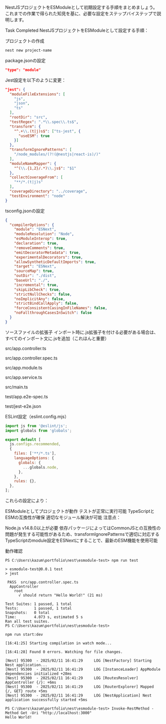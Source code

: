 NestJSプロジェクトをESModuleとして初期設定する手順をまとめましょう。これまでの作業で得られた知見を基に、必要な設定をステップバイステップで説明します。

Task Completed
NestJSプロジェクトをESModuleとして設定する手順：

プロジェクトの作成

```bash
nest new project-name
```

package.jsonの設定

```json
"type": "module"
```

Jest設定を以下のように変更：

```json
"jest": {
  "moduleFileExtensions": [
    "js",
    "json",
    "ts"
  ],
  "rootDir": "src",
  "testRegex": ".*\\.spec\\.ts$",
  "transform": {
    "^.+\\.(t|j)s$": ["ts-jest", {
      "useESM": true
    }]
  },
  "transformIgnorePatterns": [
    "/node_modules/(?!(@nestjs|react-is)/)"
  ],
  "moduleNameMapper": {
    "^(\\.{1,2}/.*)\\.js$": "$1"
  },
  "collectCoverageFrom": [
    "**/*.(t|j)s"
  ],
  "coverageDirectory": "../coverage",
  "testEnvironment": "node"
}
```

tsconfig.jsonの設定

```json
{
  "compilerOptions": {
    "module": "ESNext",
    "moduleResolution": "Node",
    "esModuleInterop": true,
    "declaration": true,
    "removeComments": true,
    "emitDecoratorMetadata": true,
    "experimentalDecorators": true,
    "allowSyntheticDefaultImports": true,
    "target": "ESNext",
    "sourceMap": true,
    "outDir": "./dist",
    "baseUrl": "./",
    "incremental": true,
    "skipLibCheck": true,
    "strictNullChecks": false,
    "noImplicitAny": false,
    "strictBindCallApply": false,
    "forceConsistentCasingInFileNames": false,
    "noFallthroughCasesInSwitch": false
  }
}
```

ソースファイルの拡張子
インポート時に.js拡張子を付ける必要がある場合は、すべてのインポート文に.jsを追加（これほんと重要）

src/app.controller.ts

src/app.controller.spec.ts

src/app.module.ts

src/app.service.ts

src/main.ts

test/app.e2e-spec.ts

test/jest-e2e.json

ESLint設定（eslint.config.mjs）

```js
import js from '@eslint/js';
import globals from 'globals';

export default [
  js.configs.recommended,
  {
    files: ['**/*.ts'],
    languageOptions: {
      globals: {
        ...globals.node,
      },
    },
    rules: {},
  },
];
```

これらの設定により：

ESModuleとしてプロジェクトが動作
テストが正常に実行可能
TypeScriptとESMの互換性が確保
適切なモジュール解決が可能
注意点：

Node.js v14.8.0以上が必要
依存パッケージによってはCommonJSとの互換性の問題が発生する可能性があるため、transformIgnorePatternsで適切に対応する
TypeScriptのmodule設定をESNextにすることで、最新のESM機能を使用可能

動作確認

```pwsh
PS C:\Users\kazum\portfolio\nest\esmodule-test> npm run test

> esmodule-test@0.0.1 test
> jest

 PASS  src/app.controller.spec.ts
  AppController
    root
      √ should return "Hello World!" (21 ms)

Test Suites: 1 passed, 1 total
Tests:       1 passed, 1 total
Snapshots:   0 total
Time:        4.073 s, estimated 5 s
Ran all test suites.
PS C:\Users\kazum\portfolio\nest\esmodule-test>
```

```pwsh
npm run start:dev

[16:41:25] Starting compilation in watch mode...

[16:41:28] Found 0 errors. Watching for file changes.

[Nest] 95300  - 2025/02/11 16:41:29     LOG [NestFactory] Starting Nest application...
[Nest] 95300  - 2025/02/11 16:41:29     LOG [InstanceLoader] AppModule dependencies initialized +28ms
[Nest] 95300  - 2025/02/11 16:41:29     LOG [RoutesResolver] AppController {/}: +6ms
[Nest] 95300  - 2025/02/11 16:41:29     LOG [RouterExplorer] Mapped {/, GET} route +5ms
[Nest] 95300  - 2025/02/11 16:41:29     LOG [NestApplication] Nest application successfully started +5ms
```

```pwsh
PS C:\Users\kazum\portfolio\nest\esmodule-test> Invoke-RestMethod -Method Get -Uri "http://localhost:3000"
Hello World!
```
